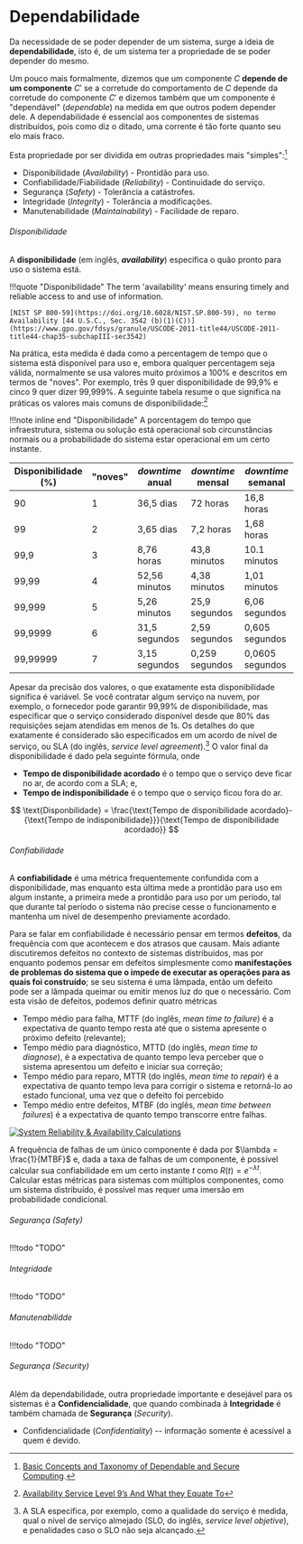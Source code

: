 # Dependabilidade

Da necessidade de se poder depender de um sistema, surge a ideia de **dependabilidade**, isto é, de um sistema ter a propriedade de se poder depender do mesmo.

Um pouco mais formalmente, dizemos que um componente $C$ **depende de um componente** $C'$ se a corretude do comportamento de $C$ depende da corretude do componente $C'$ e dizemos também que um componente é "dependável" (*dependable*) na medida em que outros podem depender dele.
A dependabilidade é essencial aos componentes de sistemas distribuídos, pois como diz o ditado, uma corrente é tão forte quanto seu elo mais fraco.

Esta propriedade por ser dividida em outras propriedades mais "simples":[^avizienis]

* Disponibilidade (*Availability*) - Prontidão para uso.
* Confiabilidade/Fiabilidade (*Reliability*) - Continuidade do serviço.
* Segurança (*Safety*) - Tolerância a catástrofes.
* Integridade (*Integrity*) - Tolerância a modificações.
* Manutenabilidade (*Maintainability*) - Facilidade de reparo.

[^avizienis]: [Basic Concepts and Taxonomy of Dependable and Secure Computing](https://www.nasa.gov/pdf/636745main_day_3-algirdas_avizienis.pdf).

###### Disponibilidade
A **disponibilidade** (em inglês, ***availability***) especifica o quão pronto para uso o sistema está.

!!!quote "Disponibilidade"
    The term 'availability' means ensuring timely and reliable access to and use of information.
    
    [NIST SP 800-59](https://doi.org/10.6028/NIST.SP.800-59), no termo Availability [44 U.S.C., Sec. 3542 (b)(1)(C))](https://www.gpo.gov/fdsys/granule/USCODE-2011-title44/USCODE-2011-title44-chap35-subchapIII-sec3542)

Na prática, esta medida é dada como a percentagem de tempo que o sistema está disponível para uso e, embora qualquer percentagem seja válida, normalmente se usa valores muito próximos a 100% e descritos em termos de "noves".
Por exemplo, três 9 quer disponibilidade de 99,9% e cinco 9 quer dizer 99,999%.
A seguinte tabela resume o que significa na práticas os valores mais comuns de disponibilidade:[^daniels]

[^daniels]: [Availability Service Level 9’s And What they Equate To](https://web.archive.org/web/20180728204314/https://www.digitaldaniels.com/availability-service-level-9s-equate/)

!!!note inline end "Disponibilidade"
     A porcentagem do tempo que infraestrutura, sistema ou solução está operacional sob circunstâncias normais ou a probabilidade do sistema estar operacional em um certo instante.

| Disponibilidade (%) | "noves" |  *downtime* anual | *downtime* mensal | *downtime* semanal |
|---------------------|---------|-------------------|-------------------|--------------------|
|90                   | 1       | 36,5 dias         | 72 horas          | 16,8 horas         |
|99                   | 2       | 3,65 dias         | 7,2 horas         | 1,68 horas         |
|99,9                 | 3       | 8,76 horas        | 43,8 minutos      | 10.1 minutos       |
|99,99                | 4       | 52,56 minutos     | 4,38 minutos      | 1,01 minutos       |
|99,999               | 5       | 5,26 minutos      | 25,9 segundos     | 6,06 segundos      |
|99,9999              | 6       | 31,5 segundos     | 2,59 segundos     | 0,605 segundos     |
|99,99999             | 7       | 3,15 segundos     | 0,259 segundos    | 0,0605 segundos    |

Apesar da precisão dos valores, o que exatamente esta disponibilidade significa é variável.
Se você contratar algum serviço na nuvem, por exemplo, o fornecedor pode garantir 99,99% de disponibilidade, mas especificar que o serviço considerado disponível desde que 80% das requisições sejam atendidas em menos de 1s.
Os detalhes do que exatamente é considerado são especificados em um acordo de nível de serviço, ou SLA (do inglês, *service level agreement*).[^sla]
O valor final da disponibilidade é dado pela seguinte fórmula, onde

[^sla]: A SLA especifica, por exemplo, como a qualidade do serviço é medida, qual o nível de serviço almejado  (SLO, do inglês, *service level objetive*), e penalidades caso o SLO não seja alcançado.

* **Tempo de disponibilidade acordado** é o tempo que o serviço deve ficar no ar, de acordo com a SLA; e,
* **Tempo de indisponibilidade** é o tempo que o serviço ficou fora do ar.


$$
\text{Disponbilidade} = \frac{\text{Tempo de disponibilidade acordado}-{\text{Tempo de indisponibilidade}}}{\text{Tempo de disponibilidade acordado}}
$$


###### Confiabilidade
A **confiabilidade** é uma métrica frequentemente confundida com a disponibilidade, mas enquanto esta última mede a prontidão para uso em algum instante, a primeira mede a prontidão para uso por um período, tal que durante tal período o sistema não precise cesse o funcionamento e mantenha um nível de desempenho previamente acordado.

Para se falar em confiabilidade é necessário pensar em termos **defeitos**, da frequência com que acontecem e dos atrasos que causam.
Mais adiante discutiremos defeitos no contexto de sistemas distribuídos, mas por enquanto podemos pensar em defeitos simplesmente como **manifestações de problemas do sistema que o impede de executar as operações para as quais foi construído**; se seu sistema é uma lâmpada, então um defeito pode ser a lâmpada queimar ou emitir menos luz do que o necessário.
Com esta visão de defeitos, podemos definir quatro métricas

* Tempo médio para falha, MTTF (do inglês, *mean time to failure*) é a expectativa de quanto tempo resta até que o sistema apresente o próximo defeito (relevante);
* Tempo médio para diagnóstico, MTTD (do inglês, *mean time to diagnose*), é a expectativa de quanto tempo leva perceber que o sistema apresentou um defeito e iniciar sua correção;
* Tempo médio para reparo, MTTR (do inglês, *mean time to repair*) é a expectativa de quanto tempo leva para corrigir o sistema e retorná-lo ao estado funcional, uma vez que o defeito foi percebido
* Tempo médio entre defeitos, MTBF (do inglês, *mean time between failures*) é a expectativa de quanto tempo transcorre entre falhas.

[![System Reliability & Availability Calculations](../drawings/mtbf.drawio)](https://www.bmc.com/blogs/system-reliability-availability-calculations/)

A frequência de falhas de um único componente é dada por $\lambda = \frac{1}{MTBF}$ e, dada a taxa de falhas de um componente, é possível calcular sua confiabilidade em um certo instante $t$ como $R(t) = e^{-\lambda t}$.
Calcular estas métricas para sistemas com múltiplos componentes, como um sistema distribuído, é possível mas requer uma imersão em probabilidade condicional.


###### Segurança (*Safety*)

!!!todo "TODO"

###### Integridade

!!!todo "TODO"

###### Manutenabilidde

!!!todo "TODO"

###### Segurança (*Security*)

Além da dependabilidade, outra propriedade importante e desejável para os sistemas é a **Confidencialidade**, que quando combinada à **Integridade** é também chamada de **Segurança** (*Security*). 

* Confidencialidade (*Confidentiality*) -- informação somente é acessível a quem é devido.